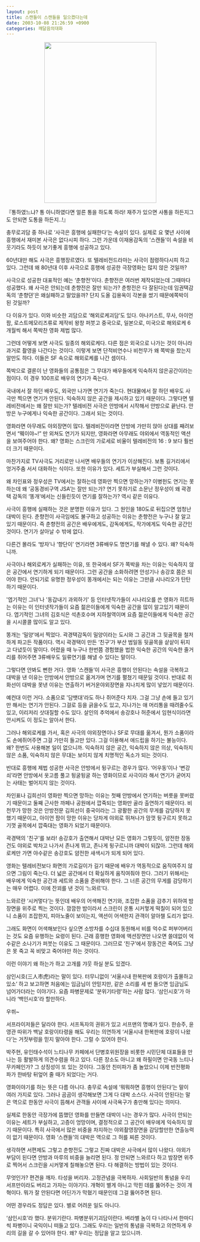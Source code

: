 ```yaml
---
layout: post
title: 스캔들이 스캔들을 일으켰다는데
date: 2003-10-08 21:26:59 +0900
categories: 깨달음의대화
---
```

<p align="center">
  <img src="http://drkimz.com/technote/board/private/upimg/1065615521.jpg" width="300" height="430" border="0" />
</p>

<p align="left">
  『통하였느냐? 통 아니하였다면 얼른 통을 하도록 하라! 재주가 있으면 사통을 하든지그도 안되면 도통을 하든지..!』
</p>충무로괴담 중 하나로 ‘사극은 흥행에 실패한다’는 속설이 있다. 실제로 요 몇년 사이에 흥행에서 재미본 사극은 없다시피 하다. 그런 가운데 이재용감독의 ‘스캔들’이 속설을 비웃기라도 하듯이 보기좋게 흥행에 성공하고 있다. 

60년대만 해도 사극은 흥행장르였다. 또 텔레비전드라마는 사극이 점령하다시피 하고 있다. 그런데 왜 80년대 이후 사극으로 흥행에 성공한 극장영화는 많지 않은 것일까?

사극으로 성공한 대표적인 예는 ‘춘향전’이다. 춘향전은 여러번 제작되었는데 그때마다 성공했다. 왜 사극은 안되는데 춘향전은 잘만 되는가? 춘항전은 다 잘된다는데 임권택감독의 ‘춘향뎐’은 왜실패하고 말았을까? 단지 도올 김용옥이 각본을 썼기 때문에쪽박이 된 것일까? 

다 이유가 있다. 이와 비슷한 괴담으로 ‘해외로케괴담’도 있다. 아나키스트, 무사, 아이언팜, 로스트메모리즈류로 제작비 왕창 퍼붓고 중국으로, 일본으로, 미국으로 해외로케 6개월씩 해서 쪽박찬 영화 제법 많다. 

그런데 어떻게 보면 사극도 일종의 해외로케다. 다른 점은 외국으로 나가는 것이 아니라 과거로 촬영을 나간다는 것이다. 이렇게 보면 단적비연수나 비천무가 왜 쪽박을 찼는지 알만도 하다. 이들은 SF 속으로 해외로케를 나간 셈이다. 

쪽박으로 결론이 난 영화들의 공통점은 그 무대가 배우들에게 익숙하지 않은공간이라는 점이다. 이 경우 100프로 배우의 연기가 죽는다. 

국내에서 잘 하던 배우도, 외국만 나가면 연기가 죽는다. 현대물에서 잘 하던 배우도 사극만 찍으면 연기가 안된다. 익숙하지 않은 공간을 제시하고 있기 때문이다. 그렇다면 텔레비전에서는 왜 잘만 되는가? 텔레비전 사극은 안방에서 시작해서 안방으로 끝난다. 안방은 누구에게나 익숙한 공간이다. 그래서 되는 것이다. 

영화라면 아무래도 야외장면이 많다. 텔레비전이라면 안방에 가만히 앉아 상대를 째려보면서 “뭬이야~!” 만 외쳐도 연기가 되지만, 영화라면 아무래도 야외에서 역동적인 액션을 보여주어야 한다. 왜? 영화는 스크린의 가로세로 비율이 텔레비전의 16 : 9 보다 훨씬 더 크기 때문이다. 

마찬가지로 TV사극도 거리로만 나서면 배우들의 연기가 이상해진다. 보통 길거리에서 엉거주춤 서서 대화하는 식이다. 또한 이유가 있다. 세트가 부실해서 그런 것이다. 

왜 차인표와 정우성은 TV에서는 잘하는데 영화만 찍으면 망하는가? 이병헌도 연기는 못하는데 왜 ‘공동경비구역 JSA’는 잘만 되는가? 연기 못하기로 소문난 정우성이 왜 곽경택 감독의 ‘똥개’에서는 신들린듯이 연기를 잘하는가? 역시 같은 이유다. 

사극이 흥행에 실패하는 것은 분명한 이유가 있다. 그 원인을 180도로 뒤집으면 엄청난 대박이 된다. 춘향전이 사극임에도 불구하고 성공하는 이유는 춘향전은 누구나 잘 알고있기 때문이다. 즉 춘향전의 공간은 배우에게도, 감독에게도, 작가에게도 익숙한 공간인 것이다. 연기가 살아날 수 밖에 없다. 

다른건 몰라도 ‘방자’나 ‘향단이’ 연기라면 3류배우도 명연기를 해낼 수 있다. 왜? 익숙하니까.

사극이나 해외로케가 실패하는 이유, 또 한국에서 SF가 쪽박을 차는 이유는 익숙하지 않은 공간에서 연기하게 되기 때문이다. 그런 공간을 소화하려면 안성기나 송강호 쯤은 되어야 한다. 안되기로 유명한 정우성이 똥개에서는 되는 이유는 그만큼 시나리오가 탄탄하기 때문이다.

'엽기적인 그녀'나 '동갑내기 과외하기' 등 인터넷작가들이 시나리오를 쓴 영화가 히트하는 이유는 이 인터넷작가들이 요즘 젊은이들에게 익숙한 공간을 많이 알고있기 때문이다. 엽기적인 그녀의 김호식은 석촌호수며 지하철역이며 요즘 젊은이들에게 익숙한 공간을 시시콜콜 많이도 알고 있다. 

똥개는 ‘밀양’에서 찍었다. 곽경택감독이 밀양이라는 도시와 그 공간과 그 뒷골목을 철저하게 파고든 작품이다. 역시 곽경택이 만든 ‘친구’가 부산 범일동 뒷골목을 샅샅이 뒤지고 다녔듯이 말이다. 어렸을 때 누구나 한번쯤 경험했을 법한 익숙한 공간의 익숙한 줄거리를 쥐어주면 3류배우도 일류연기를 해낼 수 있다는 말이다. 

그렇다면 안봐도 뻔한 거다. 영화 ‘스캔들’이 사극은 흥행이 안된다는 속설을 극복하고 대박을 낸 이유는 안방에서 안방으로 옮겨가며 연기를 펼쳤기 때문일 것이다. 반대로 취화선이 대박을 못낸 이유는 연출하기 버거운야외장면을 지나치게 많이 넣었기 때문이다. 

예컨대 이런 거다. 소품으로 '담뱃대'라도 하나 쥐어준다 치자. 그걸 그냥 손에 들고 있기만 해서는 연기가 안된다. 그걸로 등을 긁을수도 있고, 지나가는 애 머리통을 때려줄수도 있고, 이리저리 삿대질할 수도 있다. 살인의 추억에서 송강호나 허준에서 임현식이라면 안시켜도 이 정도는 알아서 한다. 

그러나 해외로케를 가서, 혹은 사극의 야외장면이나 SF로 무대를 옮겨서, 뭔가 소품이라도 손에쥐어주면 그걸 가만히 들고만 있다. 그걸 이용해서 애드립을 하기는 불능이다. 왜? 한번도 사용해본 일이 없으니까. 익숙하지 않은 공간, 익숙하지 않은 의상, 익숙하지 않은 소품, 익숙하지 않은 무대는 보이지 않게 치명적인 독소가 되는 것이다. 

반대로 흥행에 제법 성공한 사극은 안방에서 뒹구르는 경우가 많다. ‘어우동’이나 ‘변강쇠’라면 안방에서 옷고름 풀고 뒹굴뒹굴 하는 영화이므로 사극이라 해서 연기가 굳어지는 사태는 벌어지지 않는 것이다. 

차인표나 김희선이 영화만 찍으면 망하는 이유는 첫째 안방에서 연기하는 버릇을 못버렸기 때문이고 둘째 근사한 까페나 공원에서 깝죽되는 영화만 골라 출연하기 때문이다. 비천무가 망한 것은 안방전문 김희선이 중국이라는 그 광활한 공간의 무게를 감당하지 못했기 때문이고, 아이언 팜이 망한 이유는 당차게 야외로 뛰쳐나가 맘껏 뒹구르지 못하고 기껏 골목에서 깝죽대는 영화가 되었기 때문이다. 

곽경택의 '친구'를 보라! 송강호가 출연해서 대박난 모든 영화가 그렇듯이, 얌전한 장동건도 야외로 박차고 나가서 존나게 뛰고, 존나게 뒹구르니까 대박이 되잖아. 그런데 해외로케만 가면 야수같은 송강호도 얌전한 새색시가 되게 되어 있다. 

영화는 텔레비전보다 화면의 가로길이가 길기 때문에 배우가 역동적으로 움직여주지 않으면 그림이 죽는다. 더 넓은 공간에서 더 확실하게 움직여줘야 한다. 그러기 위해서는 배우에게 익숙한 공간과 세트와 소품을 준비해야 한다. 그 너른 공간의 무게를 감당하기는 매우 어렵다. 이에 잔꾀를 낸 것이 ‘느와르’다.

느와르란 ‘시커멓다’는 뜻인데 배우의 어색해진 연기와, 조잡한 소품을 감추기 위하여 밤장면을 위주로 찍는 것이다. 깜깜한 밤이라서 스크린이 온통 시커멓게 떡칠이 되어 있으니 소품이 조잡한지, 피아노줄이 보이는지, 액션이 어색한지 관객이 알아챌 도리가 없다. 

그래도 화면이 어색해보인다 싶으면 소방차를 수십대 동원해서 비를 억수로 퍼부어버리는 것도 요즘 유행하는 요령이 된다. 근래 흥행한 영화에 액션장면만 나오면 쓸데없이 억수같은 소나기가 퍼붓는 이유도 그 때문이다. 그러므로 ‘친구’에서 장동건은 죽어도 그냥은 못 죽고 꼭 비맞고 죽어야만 하는 것이다. 

이런 이야기 왜 하는가 하고 고개를 갸웃 하실 분도 있겠다. 

삼인시호(三人市虎)라는 말이 있다. 터무니없이 ‘서울시내 한복판에 호랑이가 출몰하고 있소’ 하고 보고하면 처음에는 임금님이 안믿지만, 같은 소리를 세 번 들으면 임금님도 넘어가더라는 이야기다. 요즘 파병문제로 '분위기타령'하는 사람 많다. ‘삼인시호’가 아니라 ‘백인시호’라 할만하다.

우쒸~

서프라이저들은 달라야 한다. 서프독자의 권위가 있고 서프맨의 명예가 있다. 한승주, 윤영관 따위가 백날 호랑이타령을 해도 우리는 의연하게 ‘서울시내 한복판에 호랑이 나왔다’는 거짓부렁을 믿지 말아야 한다. 그럴 수 있어야 한다. 

박주현, 유인태수석이 느티나무 카페에서 단병호위원장을 비롯한 시민단체 대표들을 만나는 등 활발하게 의견수렴을 하고 있다. 다른 장소도 아니고 왜 하필이면 안국동 느티나무카페인가? 그 상징성이 또 있는 것이다. 그동안 친미파가 좀 놀았으니 이제 반전평화파가 한바탕 뒤엎어 줄 때가 되었다는 거다. 

영화이야기를 하는 뜻은 다름 아니다. 충무로 속설에 ‘뭐뭐하면 흥행이 안된다’는 말이 여러 가지로 있다. 그러나 곰곰이 생각해보면 그게 다 대박 소스다. 사극이 안된다는 말은 역으로 한동안 사극이 뜸해서 관객들 사이에 사극욕구가 충만해 있다는 의미다.

실제로 한동안 극장가에 뜸했던 영화를 만들면 대박이 나는 경우가 많다. 사극이 안되는 이유는 세트가 부실하고, 고증이 엉망이며, 결정적으로 그 공간이 배우에게 익숙하지 않기 때문이다. 특히 사극에서 많은 비중을 차지하는 야외촬영장면을 감당할만한 연출능력이 없기 때문이다. 영화 ‘스캔들’의 대박은 역으로 그 허를 찌른 것이다. 

생각하면 서편제도 그렇고 춘향전도 그렇고 진짜 대박은 사극에서 많이 나왔다. 야외가 부담이 된다면 안방과 마루의 비중을 늘리면 된다. 정 안되면 느와르다 하고 밤장면 위주로 찍어서 스크린을 시커멓게 칠해놓으면 된다. 다 해결하는 방법이 있는 것이다. 

무엇인가? 편견을 깨자. 타성을 버리자. 고정관념을 극복하자. 사회일반의 통념을 우리 서프만이라도 버리고 가자는 이야기다. 개혁이 별게 아니고 막힌 데를 뚫어주는 것이 개혁이다. 뭐가 잘 안된다면 어딘가가 막혔기 때문인데 그걸 뚫어주면 된다. 

어떤 경우라도 정답은 있다. 별로 어려운 일도 아니다. 

‘삼인시호’라 했다. 분위기란다. 파병분위기괴담이란다. 벼라별 놈이 다 나타나서 한마디씩 파병이니 국익이니 떠들고 있다. 그래도 우리는 일반의 통념을 극복하고 의연하게 우리의 길을 갈 수 있어야 한다. 왜? 우리는 정답을 알고 있으니까.